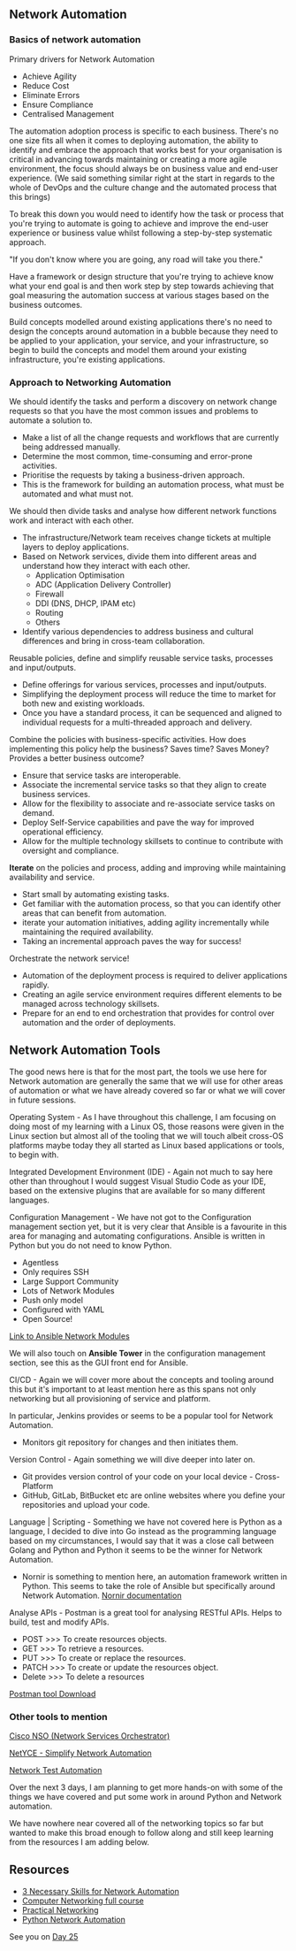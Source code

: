 ## Network Automation

### Basics of network automation

Primary drivers for Network Automation

- Achieve Agility
- Reduce Cost
- Eliminate Errors
- Ensure Compliance
- Centralised Management

The automation adoption process is specific to each business. There's no one size fits all when it comes to deploying automation, the ability to identify and embrace the approach that works best for your organisation is critical in advancing towards maintaining or creating a more agile environment, the focus should always be on business value and end-user experience. (We said something similar right at the start in regards to the whole of DevOps and the culture change and the automated process that this brings)

To break this down you would need to identify how the task or process that you're trying to automate is going to achieve and improve the end-user experience or business value whilst following a step-by-step systematic approach.

"If you don't know where you are going, any road will take you there."

Have a framework or design structure that you're trying to achieve know what your end goal is and then work step by step towards achieving that goal measuring the automation success at various stages based on the business outcomes.

Build concepts modelled around existing applications there's no need to design the concepts around automation in a bubble because they need to be applied to your application, your service, and your infrastructure, so begin to build the concepts and model them around your existing infrastructure, you're existing applications.

### Approach to Networking Automation

We should identify the tasks and perform a discovery on network change requests so that you have the most common issues and problems to automate a solution to.

- Make a list of all the change requests and workflows that are currently being addressed manually.
- Determine the most common, time-consuming and error-prone activities.
- Prioritise the requests by taking a business-driven approach.
- This is the framework for building an automation process, what must be automated and what must not.

We should then divide tasks and analyse how different network functions work and interact with each other.

- The infrastructure/Network team receives change tickets at multiple layers to deploy applications.
- Based on Network services, divide them into different areas and understand how they interact with each other.
  - Application Optimisation
  - ADC (Application Delivery Controller)
  - Firewall
  - DDI (DNS, DHCP, IPAM etc)
  - Routing
  - Others
- Identify various dependencies to address business and cultural differences and bring in cross-team collaboration.

Reusable policies, define and simplify reusable service tasks, processes and input/outputs.

- Define offerings for various services, processes and input/outputs.
- Simplifying the deployment process will reduce the time to market for both new and existing workloads.
- Once you have a standard process, it can be sequenced and aligned to individual requests for a multi-threaded approach and delivery.

Combine the policies with business-specific activities. How does implementing this policy help the business? Saves time? Saves Money? Provides a better business outcome?

- Ensure that service tasks are interoperable.
- Associate the incremental service tasks so that they align to create business services.
- Allow for the flexibility to associate and re-associate service tasks on demand.
- Deploy Self-Service capabilities and pave the way for improved operational efficiency.
- Allow for the multiple technology skillsets to continue to contribute with oversight and compliance.

**Iterate** on the policies and process, adding and improving while maintaining availability and service.

- Start small by automating existing tasks.
- Get familiar with the automation process, so that you can identify other areas that can benefit from automation.
- iterate your automation initiatives, adding agility incrementally while maintaining the required availability.
- Taking an incremental approach paves the way for success!

Orchestrate the network service!

- Automation of the deployment process is required to deliver applications rapidly.
- Creating an agile service environment requires different elements to be managed across technology skillsets.
- Prepare for an end to end orchestration that provides for control over automation and the order of deployments.

## Network Automation Tools

The good news here is that for the most part, the tools we use here for Network automation are generally the same that we will use for other areas of automation or what we have already covered so far or what we will cover in future sessions.

Operating System - As I have throughout this challenge, I am focusing on doing most of my learning with a Linux OS, those reasons were given in the Linux section but almost all of the tooling that we will touch albeit cross-OS platforms maybe today they all started as Linux based applications or tools, to begin with.

Integrated Development Environment (IDE) - Again not much to say here other than throughout I would suggest Visual Studio Code as your IDE, based on the extensive plugins that are available for so many different languages.

Configuration Management - We have not got to the Configuration management section yet, but it is very clear that Ansible is a favourite in this area for managing and automating configurations. Ansible is written in Python but you do not need to know Python.

- Agentless
- Only requires SSH
- Large Support Community
- Lots of Network Modules
- Push only model
- Configured with YAML
- Open Source!

[Link to Ansible Network Modules](https://docs.ansible.com/ansible/2.9/modules/list_of_network_modules.html)

We will also touch on **Ansible Tower** in the configuration management section, see this as the GUI front end for Ansible.

CI/CD - Again we will cover more about the concepts and tooling around this but it's important to at least mention here as this spans not only networking but all provisioning of service and platform.

In particular, Jenkins provides or seems to be a popular tool for Network Automation.

- Monitors git repository for changes and then initiates them.

Version Control - Again something we will dive deeper into later on.

- Git provides version control of your code on your local device - Cross-Platform
- GitHub, GitLab, BitBucket etc are online websites where you define your repositories and upload your code.

Language | Scripting - Something we have not covered here is Python as a language, I decided to dive into Go instead as the programming language based on my circumstances, I would say that it was a close call between Golang and Python and Python it seems to be the winner for Network Automation.

- Nornir is something to mention here, an automation framework written in Python. This seems to take the role of Ansible but specifically around Network Automation. [Nornir documentation](https://nornir.readthedocs.io/en/latest/)

Analyse APIs - Postman is a great tool for analysing RESTful APIs. Helps to build, test and modify APIs.

- POST >>> To create resources objects.
- GET >>> To retrieve a resources.
- PUT >>> To create or replace the resources.
- PATCH >>> To create or update the resources object.
- Delete >>> To delete a resources

[Postman tool Download](https://www.postman.com/downloads/)

### Other tools to mention

[Cisco NSO (Network Services Orchestrator)](https://www.cisco.com/c/en/us/products/cloud-systems-management/network-services-orchestrator/index.html)

[NetYCE - Simplify Network Automation](https://netyce.com/)

[Network Test Automation](https://pubhub.devnetcloud.com/media/genie-feature-browser/docs/#/)

Over the next 3 days, I am planning to get more hands-on with some of the things we have covered and put some work in around Python and Network automation.

We have nowhere near covered all of the networking topics so far but wanted to make this broad enough to follow along and still keep learning from the resources I am adding below.

## Resources

- [3 Necessary Skills for Network Automation](https://www.youtube.com/watch?v=KhiJ7Fu9kKA&list=WL&index=122&t=89s)
- [Computer Networking full course](https://www.youtube.com/watch?v=IPvYjXCsTg8)
- [Practical Networking](http://www.practicalnetworking.net/)
- [Python Network Automation](https://www.youtube.com/watch?v=xKPzLplPECU&list=WL&index=126)

See you on [Day 25](day25.md)
